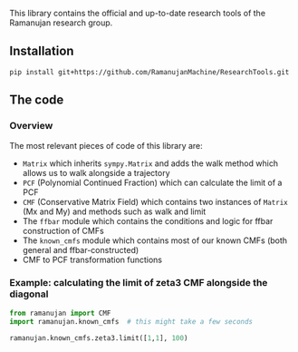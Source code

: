 This library contains the official and up-to-date research tools of the Ramanujan research group.

## Installation

```commandline
pip install git+https://github.com/RamanujanMachine/ResearchTools.git
```

## The code
### Overview
The most relevant pieces of code of this library are:
* `Matrix` which inherits `sympy.Matrix` and adds the walk method which allows us to walk alongside a trajectory
* `PCF` (Polynomial Continued Fraction) which can calculate the limit of a PCF
* `CMF` (Conservative Matrix Field) which contains two instances of `Matrix` (Mx and My) and methods such as walk and limit
* The `ffbar` module which contains the conditions and logic for ffbar construction of CMFs
* The `known_cmfs` module which contains most of our known CMFs (both general and ffbar-constructed)
* CMF to PCF transformation functions

### Example: calculating the limit of zeta3 CMF alongside the diagonal
```python
from ramanujan import CMF
import ramanujan.known_cmfs  # this might take a few seconds

ramanujan.known_cmfs.zeta3.limit([1,1], 100)
```

